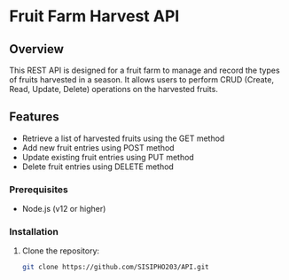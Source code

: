 # Fruit Farm Harvest API

## Overview

This REST API is designed for a fruit farm to manage and record the types of fruits harvested in a season. It allows users to perform CRUD (Create, Read, Update, Delete) operations on the harvested fruits.

## Features

- Retrieve a list of harvested fruits using the GET method
- Add new fruit entries using POST method
- Update existing fruit entries using PUT method
- Delete fruit entries using DELETE method



### Prerequisites

- Node.js (v12 or higher)

### Installation

1. Clone the repository:
   ```bash
   git clone https://github.com/SISIPHO203/API.git
